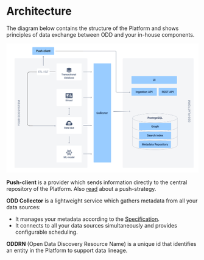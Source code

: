 # Architecture

The diagram below contains the structure of the Platform and shows principles of data exchange between ODD and your in-house components.

![](.gitbook/img/architecture_collector.png)

**Push-client** is a provider which sends information directly to the central repository of the Platform. Also [read](https://github.com/opendatadiscovery/opendatadiscovery-specification/blob/main/specification/specification.md#push-model) about a push-strategy.

**ODD Collector** is a lightweight service which gathers metadata from all your data sources: 
* It manages your metadata according to the [Specification](https://github.com/opendatadiscovery/opendatadiscovery-specification/blob/main/specification/specification.md).
* It connects to all your data sources simultaneously and provides configurable scheduling.

**ODDRN** (Open Data Discovery Resource Name) is a unique id that identifies an entity in the Platform to support data lineage. 

<!---
### Collector types 
#### [Collector](https://github.com/opendatadiscovery/odd-collector)
* Cassandra
* ClickHouse
* Dbt
* Elasticsearch
* Feast
* Hive
* Kubeflow
* MongoDB
* MySQL
* Neo4j
* PostgreSQL
* Redshift
* Snowflake
* Tableau
* Tarantool

[Config examples →](https://github.com/opendatadiscovery/odd-collector/tree/main/config_examples)

#### [AWS Collector](https://github.com/opendatadiscovery/odd-collector-aws)
* Athena
* DynamoDB
* Glue
* Kinesis
* Quicksight
* S3
* Sagemaker
* Sagemaker Featurestore
* SQS

[Config examples →](https://github.com/opendatadiscovery/odd-collector-aws/tree/main/config_examples)

#### [GCP Collector](https://github.com/opendatadiscovery/odd-collector-gcp)
* BigQuery

[Config examples →](https://github.com/opendatadiscovery/odd-collector-gcp#config-example)
<!---
## Collector vs Adapters
A previous version of Platform architecture was based on adapters. This approach required to connect new adapter to each data source. Now you can install one Collector and ingest data from all your sources.
### Deprecated Adapters
> :exclamation: To use all features and recent updates of the Platform, we recommend you to install the Collector.

Here is a list of deprecated adapters:
* Glue
* DynamoDB
* S3
* PostgreSQL
* MySQL
* Redshift
* ClickHouse
* Quicksight
